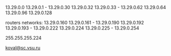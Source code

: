 13.29.0.0    13.29.0.1  - 13.29.0.30
13.29.0.32   13.29.0.33 - 13.29.0.62
13.29.0.64
13.29.0.96
13.29.0.128

routers networks:
13.29.0.160  13.29.0.161  - 13.29.0.190
13.29.0.192  13.29.0.193  - 13.29.0.222
13.29.0.224  13.29.0.225  - 13.29.0.254

255.255.255.224

koval@sc.vsu.ru
